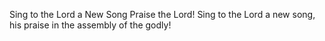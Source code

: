 Sing to the Lord a New Song Praise the Lord! Sing to the Lord a new song, his praise in the assembly of the godly!
